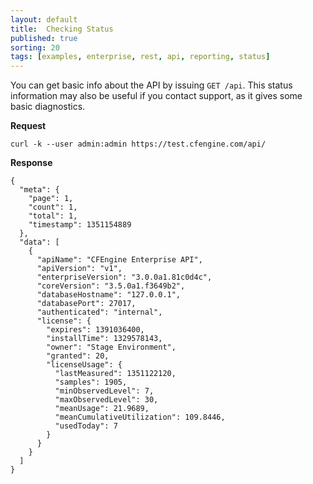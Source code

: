```yaml
---
layout: default
title:  Checking Status
published: true
sorting: 20
tags: [examples, enterprise, rest, api, reporting, status]
---
```


You can get basic info about the API by issuing `GET /api`. This status 
information may also be useful if you contact support, as it gives some basic 
diagnostics.

**Request**

    curl -k --user admin:admin https://test.cfengine.com/api/

**Response**

    {
      "meta": {
        "page": 1,
        "count": 1,
        "total": 1,
        "timestamp": 1351154889
      },
      "data": [
        {
          "apiName": "CFEngine Enterprise API",
          "apiVersion": "v1",
          "enterpriseVersion": "3.0.0a1.81c0d4c",
          "coreVersion": "3.5.0a1.f3649b2",
          "databaseHostname": "127.0.0.1",
          "databasePort": 27017,
          "authenticated": "internal",
          "license": {
            "expires": 1391036400,
            "installTime": 1329578143,
            "owner": "Stage Environment",
            "granted": 20,
            "licenseUsage": {
              "lastMeasured": 1351122120,
              "samples": 1905,
              "minObservedLevel": 7,
              "maxObservedLevel": 30,
              "meanUsage": 21.9689,
              "meanCumulativeUtilization": 109.8446,
              "usedToday": 7
            }
          }
        }
      ]
    }

